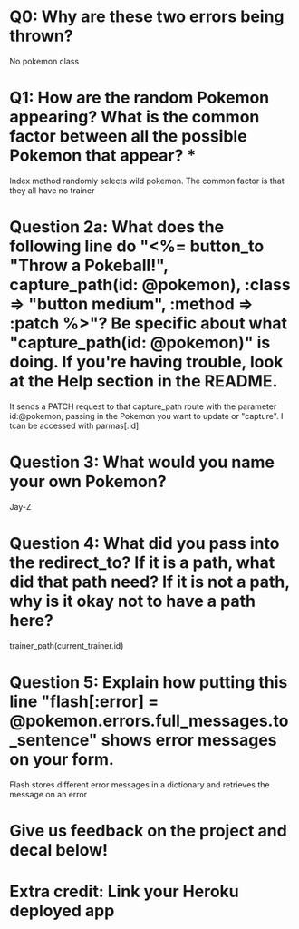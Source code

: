 # Q0: Why are these two errors being thrown?
No pokemon class
# Q1: How are the random Pokemon appearing? What is the common factor between all the possible Pokemon that appear? *
Index method randomly selects wild pokemon. The common factor is that they all have no trainer
# Question 2a: What does the following line do "<%= button_to "Throw a Pokeball!", capture_path(id: @pokemon), :class => "button medium", :method => :patch %>"? Be specific about what "capture_path(id: @pokemon)" is doing. If you're having trouble, look at the Help section in the README.

 It sends a PATCH request to that capture_path route with the parameter id:@pokemon, passing in the Pokemon you want to update or "capture". I tcan be accessed with parmas[:id]
# Question 3: What would you name your own Pokemon?
Jay-Z
# Question 4: What did you pass into the redirect_to? If it is a path, what did that path need? If it is not a path, why is it okay not to have a path here?
trainer_path(current_trainer.id)
# Question 5: Explain how putting this line "flash[:error] = @pokemon.errors.full_messages.to_sentence" shows error messages on your form.
Flash stores different error messages in a dictionary and retrieves the message on an error
# Give us feedback on the project and decal below!

# Extra credit: Link your Heroku deployed app
